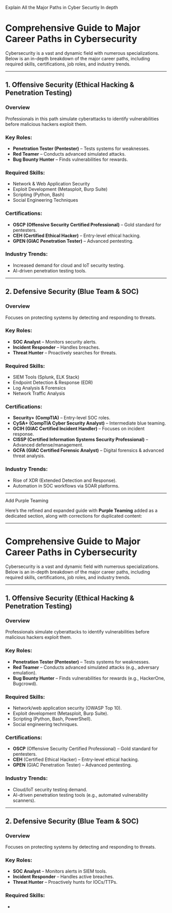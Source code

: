 Explain All the Major Paths in Cyber Securtiy In depth

 # **Comprehensive Guide to Major Career Paths in Cybersecurity**

Cybersecurity is a vast and dynamic field with numerous specializations. Below is an in-depth breakdown of the major career paths, including required skills, certifications, job roles, and industry trends.

---

## **1. Offensive Security (Ethical Hacking & Penetration Testing)**
### **Overview**  
Professionals in this path simulate cyberattacks to identify vulnerabilities before malicious hackers exploit them.

### **Key Roles:**
- **Penetration Tester (Pentester)** – Tests systems for weaknesses.
- **Red Teamer** – Conducts advanced simulated attacks.
- **Bug Bounty Hunter** – Finds vulnerabilities for rewards.

### **Required Skills:**
- Network & Web Application Security
- Exploit Development (Metasploit, Burp Suite)
- Scripting (Python, Bash)
- Social Engineering Techniques

### **Certifications:**
- **OSCP (Offensive Security Certified Professional)** – Gold standard for pentesters.
- **CEH (Certified Ethical Hacker)** – Entry-level ethical hacking.
- **GPEN (GIAC Penetration Tester)** – Advanced pentesting.

### **Industry Trends:**
- Increased demand for cloud and IoT security testing.
- AI-driven penetration testing tools.

---

## **2. Defensive Security (Blue Team & SOC)**
### **Overview**  
Focuses on protecting systems by detecting and responding to threats.

### **Key Roles:**
- **SOC Analyst** – Monitors security alerts.
- **Incident Responder** – Handles breaches.
- **Threat Hunter** – Proactively searches for threats.

### **Required Skills:**
- SIEM Tools (Splunk, ELK Stack)
- Endpoint Detection & Response (EDR)
- Log Analysis & Forensics
- Network Traffic Analysis

### **Certifications:**
- **Security+ (CompTIA)** – Entry-level SOC roles.
- **CySA+ (CompTIA Cyber Security Analyst)** – Intermediate blue teaming.
- **GCIH (GIAC Certified Incident Handler)** – Focuses on incident response.  
- **CISSP (Certified Information Systems Security Professional)** – Advanced defense/management.  
- **GCFA (GIAC Certified Forensic Analyst)** – Digital forensics & advanced threat analysis.  

### **Industry Trends:**  
- Rise of XDR (Extended Detection and Response).  
- Automation in SOC workflows via SOAR platforms.  

---  

Add Purple Teaming

 Here’s the refined and expanded guide with **Purple Teaming** added as a dedicated section, along with corrections for duplicated content:

---

# **Comprehensive Guide to Major Career Paths in Cybersecurity**

Cybersecurity is a vast and dynamic field with numerous specializations. Below is an in-depth breakdown of the major career paths, including required skills, certifications, job roles, and industry trends.

---

## **1. Offensive Security (Ethical Hacking & Penetration Testing)**
### **Overview**  
Professionals simulate cyberattacks to identify vulnerabilities before malicious hackers exploit them.

### **Key Roles:**
- **Penetration Tester (Pentester)** – Tests systems for weaknesses.  
- **Red Teamer** – Conducts advanced simulated attacks (e.g., adversary emulation).  
- **Bug Bounty Hunter** – Finds vulnerabilities for rewards (e.g., HackerOne, Bugcrowd).  

### **Required Skills:**
- Network/web application security (OWASP Top 10).  
- Exploit development (Metasploit, Burp Suite).  
- Scripting (Python, Bash, PowerShell).  
- Social engineering techniques.  

### **Certifications:**
- **OSCP** (Offensive Security Certified Professional) – Gold standard for pentesters.  
- **CEH** (Certified Ethical Hacker) – Entry-level ethical hacking.  
- **GPEN** (GIAC Penetration Tester) – Advanced pentesting.  

### **Industry Trends:**
- Cloud/IoT security testing demand.  
- AI-driven penetration testing tools (e.g., automated vulnerability scanners).  

---

## **2. Defensive Security (Blue Team & SOC)**
### **Overview**  
Focuses on protecting systems by detecting and responding to threats.

### **Key Roles:**
- **SOC Analyst** – Monitors alerts in SIEM tools.  
- **Incident Responder** – Handles active breaches.  
- **Threat Hunter** – Proactively hunts for IOCs/TTPs.  

### **Required Skills:**
-